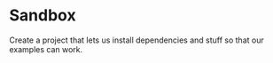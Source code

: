 Sandbox
=======

Create a project that lets us install dependencies and stuff so that
our examples can work.
